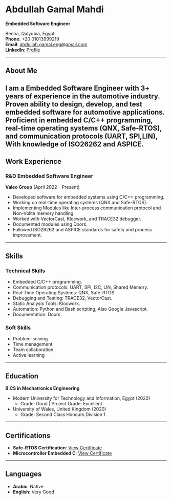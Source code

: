 # Abdullah Gamal Mahdi
**Embedded Software Engineer**

Benha, Qalyubia, Egypt  
**Phone**: +20 01013999219  
**Email**: [abdullah.gamal.eng@gmail.com](mailto:abdullah.gamal.eng@gmail.com)  
**LinkedIn**: [Profile](https://www.linkedin.com/in/-abdullah-mahdi/)  

---

## About Me
I am a Embedded Software Engineer with 3+ years of experience in the automotive industry. Proven ability to design, develop, and test embedded software for automotive applications. Proficient in embedded C/C++ programming, real-time operating systems (QNX, Safe-RTOS), and communication protocols (UART, SPI,LIN), With knowledge of ISO26262 and ASPICE.
---

## Work Experience

### **R&D Embedded Software Engineer**  
**Valeo Group** (April 2022 – Present)  
- Developed software for embedded systems using C/C++ programming.  
- Working on real-time operating systems (QNX and Safe-RTOS).  
- Implementing Modules like Inter-process communication protocol and Non-Volite memory handling.  
- Worked with VectorCast, Klocwork, and TRACE32 debugger.  
- Documented modules using Doors.  
- Followed ISO26262 and ASPICE standards for safety and process improvement.  

---

## Skills
### **Technical Skills**
- Embedded C/C++ programming.
- Communication protocols: UART, SPI, I2C, LIN, Shared Memory.  
- Real-Time Operating Systems: QNX, Safe-RTOS.
- Debugging and Testing: TRACE32, VectorCast.  
- Static Analysis Tools: Klocwork.  
- Automation: Python and Bash scripting, Also Google Javascript.  
- Documentation: Doors.  

### **Soft Skills**
- Problem-solving  
- Time management  
- Team collaboration
- Active learning

---

## Education

**B.CS in Mechatronics Engineering**  
- Modern University for Technology and Information, Egypt (2020)  
  - Grade: Good | Project Grade: Excellent  
- University of Wales, United Kingdom (2020)  
  - Grade: Second Class Honours Division 1  

---

## Certifications
- **Safe-RTOS Certification**: [View Certificate](https://drive.google.com/file/d/1NeoFIaulam_GDJI2jIs4QFO-cjNwhL0C/view)  
- **Microcontroller Embedded C**: [View Certificate](https://udemy-certificate.s3.amazonaws.com/image/UC-45593c5d-405c-4ffc-9d4e-77fcc51c13ef.jpg)  

---

## Languages
- **Arabic**: Native  
- **English**: Very Good  
